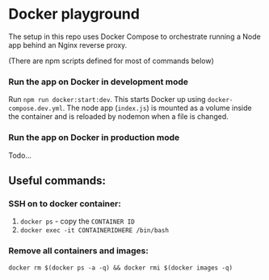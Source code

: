 # Docker playground

The setup in this repo uses Docker Compose to orchestrate running a Node app behind an Nginx reverse proxy.

(There are npm scripts defined for most of commands below)

### Run the app on Docker in development mode
Run `npm run docker:start:dev`. This starts Docker up using `docker-compose.dev.yml`. The node app (`index.js`)
is mounted as a volume inside the container and is reloaded by nodemon when a file is changed.

### Run the app on Docker in production mode
Todo...

## Useful commands:

### SSH on to docker container:
1. `docker ps` - copy the `CONTAINER ID`
2. `docker exec -it CONTAINERIDHERE /bin/bash`

### Remove all containers and images:
`docker rm $(docker ps -a -q) && docker rmi $(docker images -q)`
